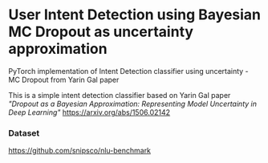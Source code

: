 # User Intent Detection using Bayesian MC Dropout as uncertainty approximation
PyTorch implementation of Intent Detection classifier using uncertainty - MC Dropout from Yarin Gal paper

This is a simple intent detection classifier based on Yarin Gal paper _"Dropout as a Bayesian Approximation:
Representing Model Uncertainty in Deep Learning"_
https://arxiv.org/abs/1506.02142

### Dataset
https://github.com/snipsco/nlu-benchmark
